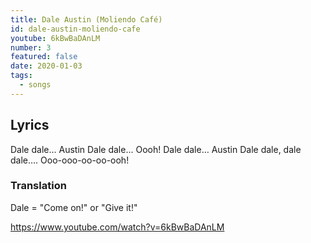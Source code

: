 ```yaml
---
title: Dale Austin (Moliendo Café)
id: dale-austin-moliendo-cafe
youtube: 6kBwBaDAnLM
number: 3
featured: false
date: 2020-01-03
tags:
  - songs
---
```


## Lyrics
Dale dale… Austin
Dale dale... Oooh!
Dale dale… Austin
Dale dale, dale dale…. Ooo-ooo-oo-oo-ooh!

### Translation
Dale = "Come on!" or "Give it!"

https://www.youtube.com/watch?v=6kBwBaDAnLM